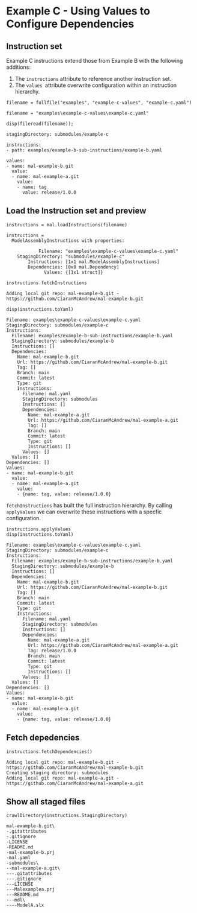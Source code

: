 # Example C - Using Values to Configure Dependencies
## Instruction set

Example C instructions extend those from Example B with the following additions:

   1.  The `instructions` attribute to reference another instruction set. 
   1.  The `values `attribute overwrite configuration within an instruction hierarchy. 

```matlab:Code
filename = fullfile("examples", "example-c-values", "example-c.yaml")
```

```text:Output
filename = "examples\example-c-values\example-c.yaml"
```

```matlab:Code
disp(fileread(filename));
```

```text:Output
stagingDirectory: submodules/example-c

instructions:
- path: examples/example-b-sub-instructions/example-b.yaml

values:
- name: mal-example-b.git
  value: 
  - name: mal-example-a.git
    value: 
    - name: tag
      value: release/1.0.0
```

## Load the Instruction set and preview

```matlab:Code
instructions = mal.loadInstructions(filename)
```

```text:Output
instructions = 
  ModelAssemblyInstructions with properties:

            Filename: "examples\example-c-values\example-c.yaml"
    StagingDirectory: "submodules/example-c"
        Instructions: [1x1 mal.ModelAssemblyInstructions]
        Dependencies: [0x0 mal.Dependency]
              Values: {[1x1 struct]}

```

```matlab:Code
instructions.fetchInstructions
```

```text:Output
Adding local git repo: mal-example-b.git - https://github.com/CiaranMcAndrew/mal-example-b.git
```

```matlab:Code
disp(instructions.toYaml)
```

```text:Output
Filename: examples\example-c-values\example-c.yaml
StagingDirectory: submodules/example-c
Instructions:
  Filename: examples/example-b-sub-instructions/example-b.yaml
  StagingDirectory: submodules/example-b
  Instructions: []
  Dependencies:
    Name: mal-example-b.git
    Url: https://github.com/CiaranMcAndrew/mal-example-b.git
    Tag: []
    Branch: main
    Commit: latest
    Type: git
    Instructions:
      Filename: mal.yaml
      StagingDirectory: submodules
      Instructions: []
      Dependencies:
        Name: mal-example-a.git
        Url: https://github.com/CiaranMcAndrew/mal-example-a.git
        Tag: []
        Branch: main
        Commit: latest
        Type: git
        Instructions: []
      Values: []
  Values: []
Dependencies: []
Values:
- name: mal-example-b.git
  value:
  - name: mal-example-a.git
    value:
    - {name: tag, value: release/1.0.0}
```

`fetchInstructions` has built the full instruction hierarchy. By calling `applyValues` we can overwrite these instructions with a specfic configuration.

```matlab:Code
instructions.applyValues
disp(instructions.toYaml)
```

```text:Output
Filename: examples\example-c-values\example-c.yaml
StagingDirectory: submodules/example-c
Instructions:
  Filename: examples/example-b-sub-instructions/example-b.yaml
  StagingDirectory: submodules/example-b
  Instructions: []
  Dependencies:
    Name: mal-example-b.git
    Url: https://github.com/CiaranMcAndrew/mal-example-b.git
    Tag: []
    Branch: main
    Commit: latest
    Type: git
    Instructions:
      Filename: mal.yaml
      StagingDirectory: submodules
      Instructions: []
      Dependencies:
        Name: mal-example-a.git
        Url: https://github.com/CiaranMcAndrew/mal-example-a.git
        Tag: release/1.0.0
        Branch: main
        Commit: latest
        Type: git
        Instructions: []
      Values: []
  Values: []
Dependencies: []
Values:
- name: mal-example-b.git
  value:
  - name: mal-example-a.git
    value:
    - {name: tag, value: release/1.0.0}
```

## Fetch depedencies

```matlab:Code
instructions.fetchDependencies()
```

```text:Output
Adding local git repo: mal-example-b.git - https://github.com/CiaranMcAndrew/mal-example-b.git
Creating staging directory: submodules
Adding local git repo: mal-example-a.git - https://github.com/CiaranMcAndrew/mal-example-a.git
```

## Show all staged files

```matlab:Code
crawlDirectory(instructions.StagingDirectory)
```

```text:Output
mal-example-b.git\
-.gitattributes
-.gitignore
-LICENSE
-README.md
-mal-example-b.prj
-mal.yaml
-submodules\
--mal-example-a.git\
---.gitattributes
---.gitignore
---LICENSE
---Malexamplea.prj
---README.md
---mdl\
----ModelA.slx
```
